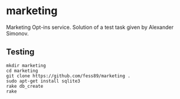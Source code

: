 marketing
=========

Marketing Opt-ins service. Solution of a test task given by Alexander Simonov.

Testing
-------
    mkdir marketing  
    cd marketing
    git clone https://github.com/fess89/marketing .
    sudo apt-get install sqlite3
    rake db_create
    rake

